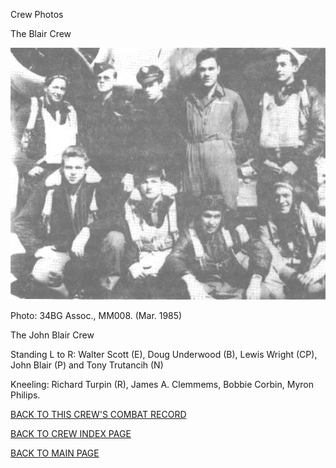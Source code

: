
Crew Photos






 




The Blair Crew  
  

![](Blair.jpg)  

Photo: 34BG Assoc., MM008. (Mar. 1985\)  

The John Blair Crew  

Standing L to R: Walter Scott (E), Doug Underwood (B), Lewis Wright (CP), John Blair (P) and Tony Trutancih (N)  

Kneeling: Richard Turpin (R), James A. Clemmems, Bobbie Corbin, Myron Philips.  
  

[BACK TO THIS CREW'S COMBAT RECORD](../crews/Blair.md)  

[BACK TO CREW INDEX PAGE](../000crews.md)  

[BACK TO MAIN PAGE](../index.md)


